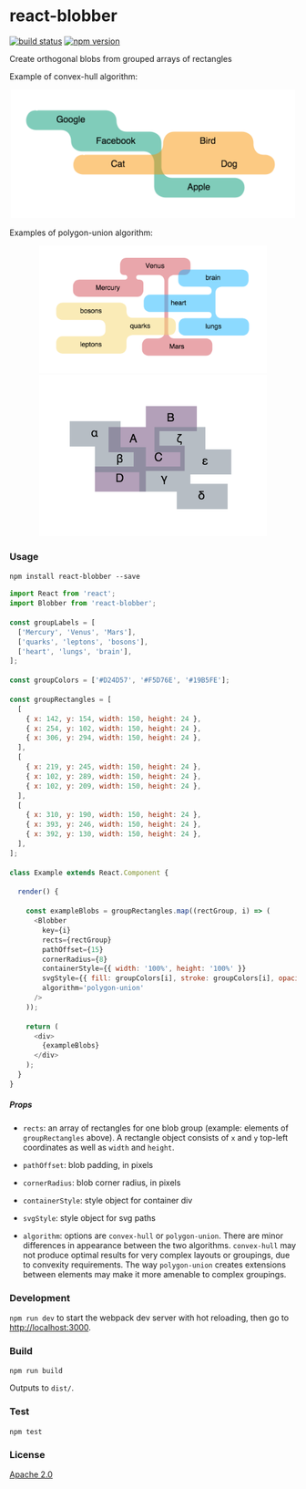 # react-blobber

[![build status](https://img.shields.io/travis/scienceai/react-blobber/master.svg?style=flat-square)](https://travis-ci.org/scienceai/react-blobber)
[![npm version](https://img.shields.io/npm/v/react-blobber.svg?style=flat-square)](https://www.npmjs.com/package/react-blobber)

Create orthogonal blobs from grouped arrays of rectangles

Example of convex-hull algorithm:

<p align="center">
  <img src="example1.png" width="500px"/>
</p>

Examples of polygon-union algorithm:

<p align="center">
  <img src="example2.png" width="400px"/>
  <img src="example3.png" width="400px"/>
</p>

### Usage

```
npm install react-blobber --save
```

```js
import React from 'react';
import Blobber from 'react-blobber';

const groupLabels = [
  ['Mercury', 'Venus', 'Mars'],
  ['quarks', 'leptons', 'bosons'],
  ['heart', 'lungs', 'brain'],
];

const groupColors = ['#D24D57', '#F5D76E', '#19B5FE'];

const groupRectangles = [
  [
    { x: 142, y: 154, width: 150, height: 24 },
    { x: 254, y: 102, width: 150, height: 24 },
    { x: 306, y: 294, width: 150, height: 24 },
  ],
  [
    { x: 219, y: 245, width: 150, height: 24 },
    { x: 102, y: 289, width: 150, height: 24 },
    { x: 102, y: 209, width: 150, height: 24 },
  ],
  [
    { x: 310, y: 190, width: 150, height: 24 },
    { x: 393, y: 246, width: 150, height: 24 },
    { x: 392, y: 130, width: 150, height: 24 },
  ],
];

class Example extends React.Component {

  render() {

    const exampleBlobs = groupRectangles.map((rectGroup, i) => (
      <Blobber
        key={i}
        rects={rectGroup}
        pathOffset={15}
        cornerRadius={8}
        containerStyle={{ width: '100%', height: '100%' }}
        svgStyle={{ fill: groupColors[i], stroke: groupColors[i], opacity: 0.5 }}
        algorithm='polygon-union'
      />
    ));

    return (
      <div>
        {exampleBlobs}
      </div>
    );
  }
}
```

##### Props

+ `rects`: an array of rectangles for one blob group (example: elements of `groupRectangles` above). A rectangle object consists of `x` and `y` top-left coordinates as well as `width` and `height`.

+ `pathOffset`: blob padding, in pixels

+ `cornerRadius`: blob corner radius, in pixels

+ `containerStyle`: style object for container div

+ `svgStyle`: style object for svg paths

+ `algorithm`: options are `convex-hull` or `polygon-union`. There are minor differences in appearance between the two algorithms. `convex-hull` may not produce optimal results for very complex layouts or groupings, due to convexity requirements. The way `polygon-union` creates extensions between elements may make it more amenable to complex groupings.

### Development

`npm run dev` to start the webpack dev server with hot reloading, then go to [http://localhost:3000](http://localhost:3000).

### Build

```
npm run build
```

Outputs to `dist/`.

### Test

```
npm test
```

### License

[Apache 2.0](https://github.com/scienceai/blobber/blob/master/LICENSE)
